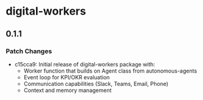 # digital-workers

## 0.1.1

### Patch Changes

- c15cca9: Initial release of digital-workers package with:
  - Worker function that builds on Agent class from autonomous-agents
  - Event loop for KPI/OKR evaluation
  - Communication capabilities (Slack, Teams, Email, Phone)
  - Context and memory management
